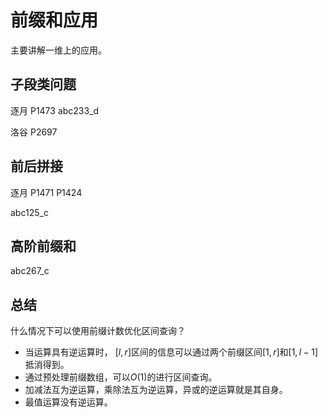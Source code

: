 # 前缀和应用

主要讲解一维上的应用。

## 子段类问题

逐月 P1473 abc233_d 

洛谷 P2697

## 前后拼接

逐月 P1471 P1424

abc125_c 

## 高阶前缀和

abc267_c

## 总结

什么情况下可以使用前缀计数优化区间查询？

- 当运算具有逆运算时， $[l, r]$区间的信息可以通过两个前缀区间$[1, r]$和$[1, l-1]$抵消得到。 
- 通过预处理前缀数组，可以$O(1)$的进⾏区间查询。 
- 加减法互为逆运算，乘除法互为逆运算，异或的逆运算就是其自身。 
- 最值运算没有逆运算。